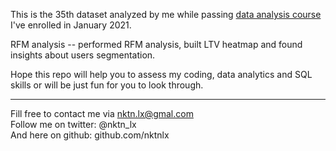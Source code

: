 This is the 35th dataset analyzed by me while passing [data analysis course](https://karpov.courses/) I've enrolled in January 2021.   



RFM analysis -- performed RFM analysis, built LTV heatmap and found insights about users segmentation.

 



Hope this repo will help you to assess my coding, data analytics and SQL skills or will be just fun for you to look through.    



--------------------------------------------
Fill free to contact me via nktn.lx@gmal.com  
Follow me on twitter: @nktn_lx  
And here on github: github.com/nktnlx  